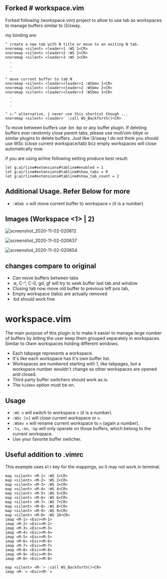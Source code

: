 ## Forked # workspace.vim

Forked following (workspace.vim) project to allow to use tab as workspaces to manage buffers similar to i3/sway. 

my binding are:
```vim
" create a new tab with N title or move to an exiting N tab.
nnoremap <silent> <leader>1 :WS 1<CR>
nnoremap <silent> <leader>2 :WS 2<CR>
nnoremap <silent> <leader>3 :WS 3<CR>
  .
  .
  .
```

```vim
" move current buffer to tab N
nnoremap <silent> <leader><leader>1 :WSbmv 1<CR>
nnoremap <silent> <leader><leader>2 :WSbmv 2<CR>
nnoremap <silent> <leader><leader>3 :WSbmv 3<CR>
  .
  .
  .
```

```vim
" c-^ alternative, i never use this shortcut though ...
nnoremap <silent> <leader>` :call WS_Backforth()<CR>
```


To move between buffers use :bn :bp or any buffer plugin. If deleting buffers ever randomly close parent tabs, please use moll/vim-bbye or similar plugins to delete buffers. Just like i3/sway I do not think you should use WSc (close current workspace/tab) bcz empty workspaces will close automatically now.

if you are using airline following setting produce best result:

```vim
let g:airline#extensions#tabline#enabled = 1
let g:airline#extensions#tabline#show_tabs = 0
let g:airline#extensions#tabline#show_tab_count = 2
```

## Additional Usage. Refer Below for more

* `:WSmb n` will move current buffer to workspace `n` (it is a number).

## Images (Workspace <1> | 2)

![screenshot_2020-11-02-020612](https://user-images.githubusercontent.com/355729/97809539-b9164b80-1cb0-11eb-9e95-7e5837c81133.png)


![screenshot_2020-11-02-020637](https://user-images.githubusercontent.com/355729/97809527-aef44d00-1cb0-11eb-908a-a692f29eafd3.png)


![screenshot_2020-11-02-020654](https://user-images.githubusercontent.com/355729/97809516-a6037b80-1cb0-11eb-8def-b6aacd4b11e3.png)

## changes compare to original
* Can move buffers between tabs
* :e, C-^, C-0, gd, gf will try to seek buffer last tab and window 
* Closing tab now move old buffer to previous left pos tab, 
* Empty workspace (tabs) are actually removed
* :bd should work fine

# workspace.vim

The main purpose of this plugin is to make it easier
to manage large number of buffers by letting the user
keep them grouped separately in workspaces.
Similar to i3wm workspaces holding different windows.

* Each tabpage represents a workspace.
* It's like each workspace has it's own buffer list.
* Workspaces are numbered starting with 1, like tabpages,
  but a workspace number wouldn't change as other workspaces are opened and closed.
* Third party buffer switchers should work as is.
* The `hidden` option must be on.

## Usage

* `:WS n` will switch to workspace `n` (it is a number).
* `:WSc [n]` will close current workspace or `n`.
* `:WSmv n` will rename current workspace to `n` (again a number).
* `:ls`, `:bn`, `:bp` will only operate on those buffers, which belong to the current workspace.
* Use your favorite buffer switcher.

## Useful addition to .vimrc

This example uses `Alt` key for the mappings, so it may not work in terminal.

```vim
map <silent> <M-1> :WS 1<CR>
map <silent> <M-2> :WS 2<CR>
map <silent> <M-3> :WS 3<CR>
map <silent> <M-4> :WS 4<CR>
map <silent> <M-5> :WS 5<CR>
map <silent> <M-6> :WS 6<CR>
map <silent> <M-7> :WS 7<CR>
map <silent> <M-8> :WS 8<CR>
map <silent> <M-9> :WS 9<CR>
map <silent> <M-0> :WS 10<CR>
imap <M-1> <Esc><M-1>
imap <M-2> <Esc><M-2>
imap <M-3> <Esc><M-3>
imap <M-4> <Esc><M-4>
imap <M-5> <Esc><M-5>
imap <M-6> <Esc><M-6>
imap <M-7> <Esc><M-7>
imap <M-8> <Esc><M-8>
imap <M-9> <Esc><M-9>
imap <M-0> <Esc><M-0>

map <silent> <M-`> :call WS_Backforth()<CR>
imap <M-`> <Esc><M-`>
```
